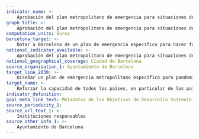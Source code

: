 ```yaml
---
indicator_name: >-
    Aprobación del plan metropolitano de emergencia para situaciones de pandemia
graph_title: >-
    Aprobación del plan metropolitano de emergencia para situaciones de pandemia
computation_units: Euros
barcelona_target: >-
    Dotar a Barcelona de un plan de emergencia específico para hacer frente a las situaciones de pandemia
national_indicator_available: >-
    Aprobación del plan metropolitano de emergencia para situaciones de pandemia
national_geographical_coverage: Ciudad de Barcelona
source_organisation_1: Ayuntamiento de Barcelona
target_line_2030: >-
    Diseñar un plan de emergencia metropolitano específico para pandemias, que prevea las actuaciones urgentes (identificación de locales y espacios para reconvertir, adquisición y almacenaje de material y equipamientos de protección, funcionamiento de los servicios básicos, comunicación, etcétera), de acuerdo con lo estipulado por el Pacto por Barcelona
target_name: >-
    Reforzar la capacidad de todos los países, en particular de los países en desarrollo, en materia de alerta precoz, reducción de riesgos y gestión de los riesgos para la salud nacional y mundial
indicator_definition:
goal_meta_link_text: Metadatos de los Objetivos de Desarrollo Sostenible de las Naciones Unidas (pdf 894kB)
source_periodicity_1: 
source_url_text_1: >-
    Instituciones responsables
source_other_info_1: >-
    Ayuntamiento de Barcelona
---
```

